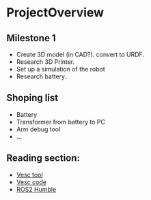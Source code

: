 # ProjectOverview

## Milestone 1
- Create 3D model (in CAD?). convert to URDF.
- Research 3D Printer.
- Set up a simulation of the robot
- Research battery.

## Shoping list
- Battery
- Transformer from battery to PC
- Arm debug tool
- ...

## Reading section:
* [Vesc tool](https://vesc-project.com/vesc_tool)
* [Vesc code](https://github.com/vedderb/bldc)
* [ROS2 Humble](https://docs.ros.org/en/humble/Tutorials.html)
